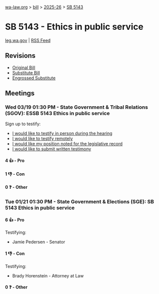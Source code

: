 [wa-law.org](/) > [bill](/bill/) > [2025-26](/bill/2025-26/) > [SB 5143](/bill/2025-26/sb/5143/)

# SB 5143 - Ethics in public service
[leg.wa.gov](https://app.leg.wa.gov/billsummary?BillNumber=5143&Year=2025&Initiative=false) | [RSS Feed](./rss.xml)

## Revisions
* [Original Bill](1/)
* [Substitute Bill](S/)
* [Engrossed Substitute](S.E/)

## Meetings
### Wed 03/19 01:30 PM - State Government & Tribal Relations (SGOV): ESSB 5143 Ethics in public service
Sign up to testify:
* [I would like to testify in person during the hearing](https://app.leg.wa.gov/csi/Testifier/Add?chamber=House&mId=33063&aId=165964&caId=26598&tId=1)
* [I would like to testify remotely](https://app.leg.wa.gov/csi/Testifier/Add?chamber=House&mId=33063&aId=165964&caId=26598&tId=2)
* [I would like my position noted for the legislative record](https://app.leg.wa.gov/csi/Testifier/Add?chamber=House&mId=33063&aId=165964&caId=26598&tId=3)
* [I would like to submit written testimony](https://app.leg.wa.gov/csi/Testifier/Add?chamber=House&mId=33063&aId=165964&caId=26598&tId=4)

#### 4 👍 - Pro

#### 1 👎 - Con

#### 0 ❓ - Other

### Tue 01/21 01:30 PM - State Government & Elections (SGE): SB 5143 Ethics in public service
#### 6 👍 - Pro
Testifying:
* Jamie Pedersen - Senator

#### 1 👎 - Con
Testifying:
* Brady Horenstein - Attorney at Law

#### 0 ❓ - Other
